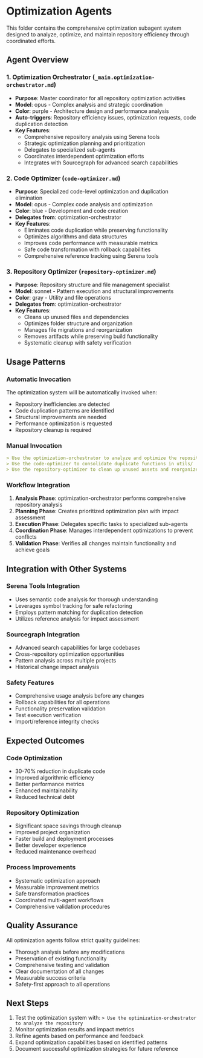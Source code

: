 # Optimization Agents

This folder contains the comprehensive optimization subagent system designed to analyze, optimize, and maintain repository efficiency through coordinated efforts.

## Agent Overview

### 1. Optimization Orchestrator (`_main.optimization-orchestrator.md`)

- **Purpose**: Master coordinator for all repository optimization activities
- **Model**: opus - Complex analysis and strategic coordination
- **Color**: purple - Architecture design and performance analysis
- **Auto-triggers**: Repository efficiency issues, optimization requests, code duplication detection
- **Key Features**:
  - Comprehensive repository analysis using Serena tools
  - Strategic optimization planning and prioritization
  - Delegates to specialized sub-agents
  - Coordinates interdependent optimization efforts
  - Integrates with Sourcegraph for advanced search capabilities

### 2. Code Optimizer (`code-optimizer.md`)

- **Purpose**: Specialized code-level optimization and duplication elimination
- **Model**: opus - Complex code analysis and optimization
- **Color**: blue - Development and code creation
- **Delegates from**: optimization-orchestrator
- **Key Features**:
  - Eliminates code duplication while preserving functionality
  - Optimizes algorithms and data structures
  - Improves code performance with measurable metrics
  - Safe code transformation with rollback capabilities
  - Comprehensive reference tracking using Serena tools

### 3. Repository Optimizer (`repository-optimizer.md`)

- **Purpose**: Repository structure and file management specialist
- **Model**: sonnet - Pattern execution and structural improvements
- **Color**: gray - Utility and file operations
- **Delegates from**: optimization-orchestrator
- **Key Features**:
  - Cleans up unused files and dependencies
  - Optimizes folder structure and organization
  - Manages file migrations and reorganization
  - Removes artifacts while preserving build functionality
  - Systematic cleanup with safety verification

## Usage Patterns

### Automatic Invocation

The optimization system will be automatically invoked when:

- Repository inefficiencies are detected
- Code duplication patterns are identified
- Structural improvements are needed
- Performance optimization is requested
- Repository cleanup is required

### Manual Invocation

```markdown
> Use the optimization-orchestrator to analyze and optimize the repository
> Use the code-optimizer to consolidate duplicate functions in utils/
> Use the repository-optimizer to clean up unused assets and reorganize structure
```

### Workflow Integration

1. **Analysis Phase**: optimization-orchestrator performs comprehensive repository analysis
2. **Planning Phase**: Creates prioritized optimization plan with impact assessment
3. **Execution Phase**: Delegates specific tasks to specialized sub-agents
4. **Coordination Phase**: Manages interdependent optimizations to prevent conflicts
5. **Validation Phase**: Verifies all changes maintain functionality and achieve goals

## Integration with Other Systems

### Serena Tools Integration

- Uses semantic code analysis for thorough understanding
- Leverages symbol tracking for safe refactoring
- Employs pattern matching for duplication detection
- Utilizes reference analysis for impact assessment

### Sourcegraph Integration

- Advanced search capabilities for large codebases
- Cross-repository optimization opportunities
- Pattern analysis across multiple projects
- Historical change impact analysis

### Safety Features

- Comprehensive usage analysis before any changes
- Rollback capabilities for all operations
- Functionality preservation validation
- Test execution verification
- Import/reference integrity checks

## Expected Outcomes

### Code Optimization

- 30-70% reduction in duplicate code
- Improved algorithmic efficiency
- Better performance metrics
- Enhanced maintainability
- Reduced technical debt

### Repository Optimization

- Significant space savings through cleanup
- Improved project organization
- Faster build and deployment processes
- Better developer experience
- Reduced maintenance overhead

### Process Improvements

- Systematic optimization approach
- Measurable improvement metrics
- Safe transformation practices
- Coordinated multi-agent workflows
- Comprehensive validation procedures

## Quality Assurance

All optimization agents follow strict quality guidelines:

- Thorough analysis before any modifications
- Preservation of existing functionality
- Comprehensive testing and validation
- Clear documentation of all changes
- Measurable success criteria
- Safety-first approach to all operations

## Next Steps

1. Test the optimization system with: `> Use the optimization-orchestrator to analyze the repository`
2. Monitor optimization results and impact metrics
3. Refine agents based on performance and feedback
4. Expand optimization capabilities based on identified patterns
5. Document successful optimization strategies for future reference
